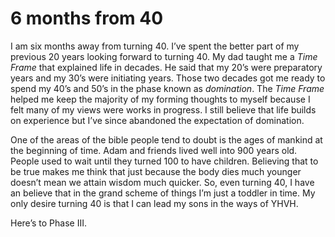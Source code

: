 # 6 months from 40

I am six months away from turning 40. I’ve spent the better part of my previous 20 years looking forward to turning 40. My dad taught me a _Time Frame_ that explained life in decades. He said that my 20’s were preparatory years and my 30’s were initiating years. Those two decades got me ready to spend my 40’s and 50’s in the phase known as _domination_. The _Time Frame_ helped me keep the majority of my forming thoughts to myself because I felt many of my views were works in progress. I still believe that life builds on experience but I’ve since abandoned the expectation of domination. 

One of the areas of the bible people tend to doubt is the ages of mankind at the beginning of time. Adam and friends lived well into 900 years old. People used to wait until they turned 100 to have children. Believing that to be true makes me think that just because the body dies much younger doesn’t mean we attain wisdom much quicker. So, even turning 40, I have an believe that in the grand scheme of things I’m just a toddler in time. My only desire turning 40 is that I can lead my sons in the ways of YHVH.

Here’s to Phase III.

